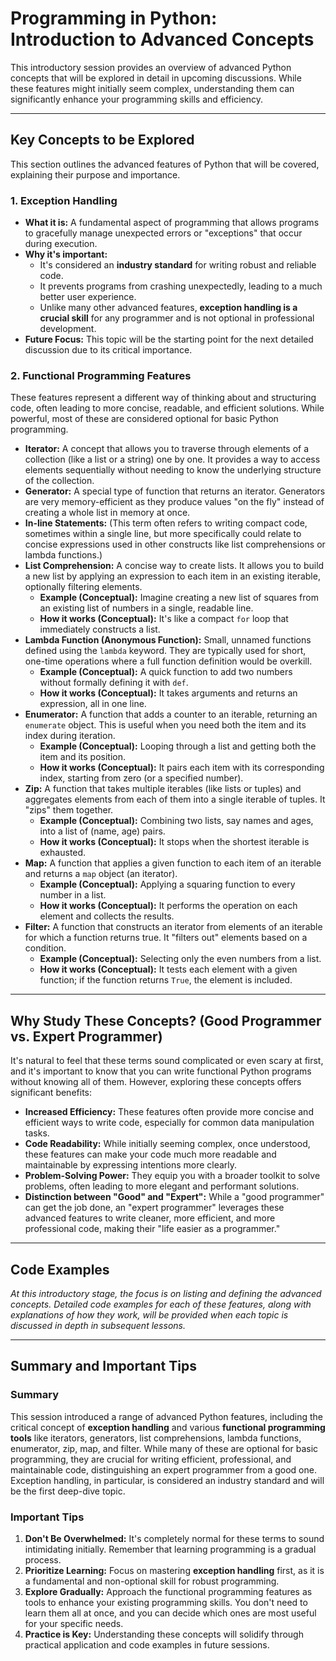 # Programming in Python: Introduction to Advanced Concepts

This introductory session provides an overview of advanced Python concepts that will be explored in detail in upcoming discussions. While these features might initially seem complex, understanding them can significantly enhance your programming skills and efficiency.

---

## Key Concepts to be Explored

This section outlines the advanced features of Python that will be covered, explaining their purpose and importance.

### 1. Exception Handling

*   **What it is:** A fundamental aspect of programming that allows programs to gracefully manage unexpected errors or "exceptions" that occur during execution.
*   **Why it's important:**
    *   It's considered an **industry standard** for writing robust and reliable code.
    *   It prevents programs from crashing unexpectedly, leading to a much better user experience.
    *   Unlike many other advanced features, **exception handling is a crucial skill** for any programmer and is not optional in professional development.
*   **Future Focus:** This topic will be the starting point for the next detailed discussion due to its critical importance.

### 2. Functional Programming Features

These features represent a different way of thinking about and structuring code, often leading to more concise, readable, and efficient solutions. While powerful, most of these are considered optional for basic Python programming.

*   **Iterator:** A concept that allows you to traverse through elements of a collection (like a list or a string) one by one. It provides a way to access elements sequentially without needing to know the underlying structure of the collection.
*   **Generator:** A special type of function that returns an iterator. Generators are very memory-efficient as they produce values "on the fly" instead of creating a whole list in memory at once.
*   **In-line Statements:** (This term often refers to writing compact code, sometimes within a single line, but more specifically could relate to concise expressions used in other constructs like list comprehensions or lambda functions.)
*   **List Comprehension:** A concise way to create lists. It allows you to build a new list by applying an expression to each item in an existing iterable, optionally filtering elements.
    *   **Example (Conceptual):** Imagine creating a new list of squares from an existing list of numbers in a single, readable line.
    *   **How it works (Conceptual):** It's like a compact `for` loop that immediately constructs a list.
*   **Lambda Function (Anonymous Function):** Small, unnamed functions defined using the `lambda` keyword. They are typically used for short, one-time operations where a full function definition would be overkill.
    *   **Example (Conceptual):** A quick function to add two numbers without formally defining it with `def`.
    *   **How it works (Conceptual):** It takes arguments and returns an expression, all in one line.
*   **Enumerator:** A function that adds a counter to an iterable, returning an `enumerate` object. This is useful when you need both the item and its index during iteration.
    *   **Example (Conceptual):** Looping through a list and getting both the item and its position.
    *   **How it works (Conceptual):** It pairs each item with its corresponding index, starting from zero (or a specified number).
*   **Zip:** A function that takes multiple iterables (like lists or tuples) and aggregates elements from each of them into a single iterable of tuples. It "zips" them together.
    *   **Example (Conceptual):** Combining two lists, say names and ages, into a list of (name, age) pairs.
    *   **How it works (Conceptual):** It stops when the shortest iterable is exhausted.
*   **Map:** A function that applies a given function to each item of an iterable and returns a `map` object (an iterator).
    *   **Example (Conceptual):** Applying a squaring function to every number in a list.
    *   **How it works (Conceptual):** It performs the operation on each element and collects the results.
*   **Filter:** A function that constructs an iterator from elements of an iterable for which a function returns true. It "filters out" elements based on a condition.
    *   **Example (Conceptual):** Selecting only the even numbers from a list.
    *   **How it works (Conceptual):** It tests each element with a given function; if the function returns `True`, the element is included.

---

## Why Study These Concepts? (Good Programmer vs. Expert Programmer)

It's natural to feel that these terms sound complicated or even scary at first, and it's important to know that you can write functional Python programs without knowing all of them. However, exploring these concepts offers significant benefits:

*   **Increased Efficiency:** These features often provide more concise and efficient ways to write code, especially for common data manipulation tasks.
*   **Code Readability:** While initially seeming complex, once understood, these features can make your code much more readable and maintainable by expressing intentions more clearly.
*   **Problem-Solving Power:** They equip you with a broader toolkit to solve problems, often leading to more elegant and performant solutions.
*   **Distinction between "Good" and "Expert":** While a "good programmer" can get the job done, an "expert programmer" leverages these advanced features to write cleaner, more efficient, and more professional code, making their "life easier as a programmer."

---

## Code Examples

*At this introductory stage, the focus is on listing and defining the advanced concepts. Detailed code examples for each of these features, along with explanations of how they work, will be provided when each topic is discussed in depth in subsequent lessons.*

---

## Summary and Important Tips

### Summary

This session introduced a range of advanced Python features, including the critical concept of **exception handling** and various **functional programming tools** like iterators, generators, list comprehensions, lambda functions, enumerator, zip, map, and filter. While many of these are optional for basic programming, they are crucial for writing efficient, professional, and maintainable code, distinguishing an expert programmer from a good one. Exception handling, in particular, is considered an industry standard and will be the first deep-dive topic.

### Important Tips

1.  **Don't Be Overwhelmed:** It's completely normal for these terms to sound intimidating initially. Remember that learning programming is a gradual process.
2.  **Prioritize Learning:** Focus on mastering **exception handling** first, as it is a fundamental and non-optional skill for robust programming.
3.  **Explore Gradually:** Approach the functional programming features as tools to enhance your existing programming skills. You don't need to learn them all at once, and you can decide which ones are most useful for your specific needs.
4.  **Practice is Key:** Understanding these concepts will solidify through practical application and code examples in future sessions.